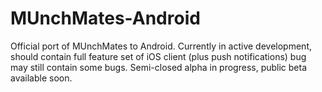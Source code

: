# MUnchMates-Android
Official port of MUnchMates to Android. Currently in active development, should contain full feature set of iOS client (plus push notifications) bug may still contain some bugs. Semi-closed alpha in progress, public beta available soon.
